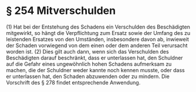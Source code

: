# § 254 Mitverschulden
(1) Hat bei der Entstehung des Schadens ein Verschulden des Beschädigten mitgewirkt, so hängt die Verpflichtung zum Ersatz sowie der Umfang des zu leistenden Ersatzes von den Umständen, insbesondere davon ab, inwieweit der Schaden vorwiegend von dem einen oder dem anderen Teil verursacht worden ist.
(2) Dies gilt auch dann, wenn sich das Verschulden des Beschädigten darauf beschränkt, dass er unterlassen hat, den Schuldner auf die Gefahr eines ungewöhnlich hohen Schadens aufmerksam zu machen, die der Schuldner weder kannte noch kennen musste, oder dass er unterlassen hat, den Schaden abzuwenden oder zu mindern. Die Vorschrift des § 278 findet entsprechende Anwendung.